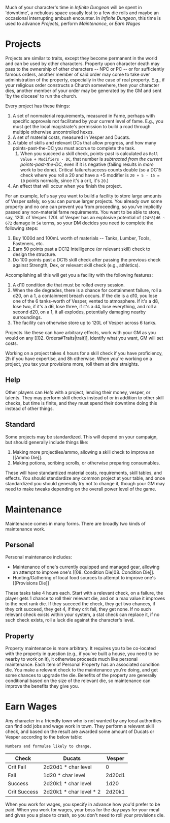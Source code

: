 Much of your character's time in _Infinite Dungeon_ will be spent in 'downtime', a nebulous space usually lost to a few die rolls and maybe an occasional interrupting ambush encounter. In _Infinite Dungeon_, this time is used to advance _Projects_, perform _Maintenance_, or _Earn Wages_
# Projects

Projects are similar to traits, except they become permanent in the world and can be used by other characters. Property upon character death may pass to the ownership of other characters -- NPC or PC -- or for sufficiently famous orders, another member of said order may come to take over administration of the property, especially in the case of real property. E.g., if your religious order constructs a Church somewhere, then your character dies, another member of your order may be generated by the GM and sent 'by the diocese' to run the church.

Every project has these things:

1. A set of nonmaterial requirements, measured in Fame, perhaps with specific approvals not facilitated by your current level of fame. E.g., you must get the local magistrate's permission to build a road through multiple otherwise uncontrolled hexes.
2. A set of material costs, measured in Vesper and Ducats.
3. A table of skills and relevant DCs that allow progress, and how many points-past-the-DC you must accrue to complete the task.
	1. When you succeed a skill check, points-past is calculated as `Roll Value + Modifiers - DC`, that number is _subtracted from the current points-past-the-DC_, even if it is negative (failing results in _more_ work to be done). Critical failure/success counts double (so a DC15 check where you roll a 20 and have a +5 modifier is `20 + 5 - 15 = 10` points normally, since it's a crit, it's `20`.)
4. An effect that will occur when you finish the project.

For an example, let's say you want to build a facility to store large amounts of Vesper safely, so you can pursue larger projects. You already own some property and no one can prevent you from proceeding, so you've implicitly passed any non-material fame requirements. You want to be able to store, say, 120L of Vesper. 120L of Vesper has an explosive potential of `(24*8)d6 ~ 672` damage in `5e` terms, so your DM decides you need to complete the following steps:

1. Buy 1000d and 100mL worth of materials -- Tanks, Lumber, Tools, Fasteners, etc.
2. Earn 50 points past a DC12 Intelligence (or relevant skill) check to design the structure.
3. Do 100 points past a DC15 skill check after passing the previous check against Strength, Dex, or relevant skill check (e.g., athletics).

Accomplishing all this will get you a facility with the following features:

1. A d10 condition die that must be rolled every session.
2. When the die degrades, there is a chance for containment failure, roll a d20, on a 1, a containment breach occurs. If the die is a d10, you lose one of the 6 tanks-worth of Vesper, vented to atmosphere. If it's a d8, lose two, if it's a d6, lose three, if it's a d4, lose everything, and roll a second d20, on a 1, it all explodes, potentially damaging nearby surroundings.
3. The facility can otherwise store up to 120L of Vesper across 6 tanks.

Projects like these can have arbitrary effects, work with your GM as you would on any [[02. Orders#Traits|trait]], identify what you want, GM will set costs.

Working on a project takes 4 hours for a skill check if you have proficiency, 2h if you have expertise, and 8h otherwise. When you're working on a project, you tax your provisions more, roll them at dire straights.

## Help

Other players can _Help_ with a project, lending their money, vesper, or talents. They may perform skill checks instead of or in addition to other skill checks, but time is finite, and they must spend their downtime doing this instead of other things.
## Standard

Some projects may be standardized. This will depend on your campaign, but should generally include things like:

1. Making more projectiles/ammo, allowing a skill check to improve an [[Ammo Die]].
2. Making potions, scribing scrolls, or otherwise preparing consumables.

These will have standardized material costs, requirements, skill tables, and effects. You should standardize any common project at your table, and once standardized you should generally try not to change it, though your GM may need to make tweaks depending on the overall power level of the game.

# Maintenance

Maintenance comes in many forms. There are broadly two kinds of maintenance work.
## Personal

Personal maintenance includes:

- Maintenance of one's currently equipped and managed gear, allowing an attempt to improve one's [[08. Condition Die|08. Condition Die]].
- Hunting/Gathering of local food sources to attempt to improve one's [[Provisions Die]]

These tasks take 4 hours each. Start with a relevant check, on a failure, the player gets 1 chance to roll their relevant die, and on a max value it improves to the next rank die. If they succeed the check, they get two chances, if they crit succeed, they get 4, if they crit fail, they get none. If no such relevant check exists within your system, a stat check can replace it, if no such check exists, roll a luck die against the character's level.
## Property

Property maintenance is more arbitrary. It requires you to be co-located with the property in question (e.g., if you've built a house, you need to be nearby to work on it), it otherwise proceeds much like personal maintenance. Each item of Personal Property has an associated condition die. You make a relevant check to the maintenance you're doing, and get some chances to upgrade the die. Benefits of the property are generally conditional based on the size of the relevant die, so maintenance can improve the benefits they give you.
# Earn Wages

Any character in a friendly town who is not wanted by any local authorities can find odd jobs and wage work in town. They perform a relevant skill check, and based on the result are awarded some amount of Ducats or Vesper according to the below table:

```ad-warning
Numbers and formulae likely to change.
```

| Check        | Ducats                   | Vesper |
| ------------ | ------------------------ | ------ |
| Crit Fail    | 2d20d1 * char level      | 0      |
| Fail         | 1d20 * char level        | 2d20d1 |
| Success      | 2d20k1 * char level      | 1d20   |
| Crit Success | 2d20k1 \* char level * 2 | 2d20k1 |
When you work for wages, you specify in advance how you'd prefer to be paid. When you work for wages, your boss for the day pays for your meal and gives you a place to crash, so you don't need to roll your provisions die.
